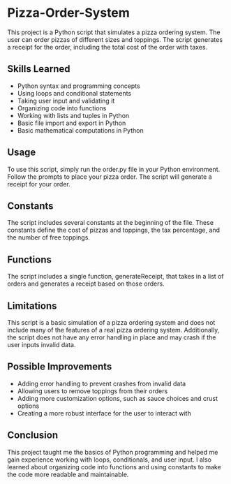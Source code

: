 # Pizza-Order-System
This project is a Python script that simulates a pizza ordering system. The user can order pizzas of different sizes and toppings. The script generates a receipt for the order, including the total cost of the order with taxes.

## Skills Learned
- Python syntax and programming concepts
- Using loops and conditional statements
- Taking user input and validating it
- Organizing code into functions
- Working with lists and tuples in Python
- Basic file import and export in Python
- Basic mathematical computations in Python

## Usage
To use this script, simply run the order.py file in your Python environment. Follow the prompts to place your pizza order. The script will generate a receipt for your order.

## Constants
The script includes several constants at the beginning of the file. These constants define the cost of pizzas and toppings, the tax percentage, and the number of free toppings.

## Functions
The script includes a single function, generateReceipt, that takes in a list of orders and generates a receipt based on those orders.

## Limitations
This script is a basic simulation of a pizza ordering system and does not include many of the features of a real pizza ordering system. Additionally, the script does not have any error handling in place and may crash if the user inputs invalid data.

## Possible Improvements
- Adding error handling to prevent crashes from invalid data
- Allowing users to remove toppings from their orders
- Adding more customization options, such as sauce choices and crust options
- Creating a more robust interface for the user to interact with

## Conclusion
This project taught me the basics of Python programming and helped me gain experience working with loops, conditionals, and user input. I also learned about organizing code into functions and using constants to make the code more readable and maintainable.

